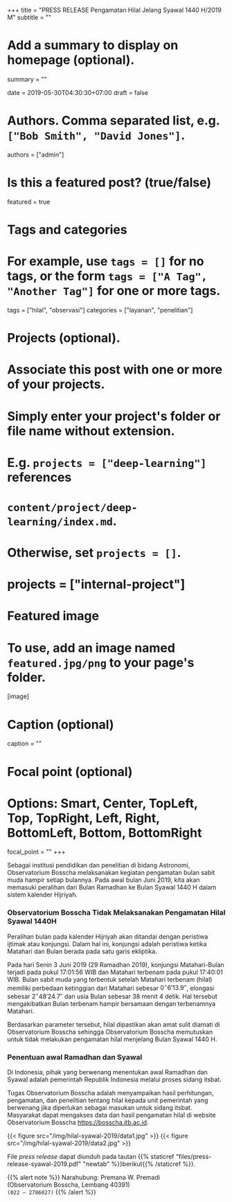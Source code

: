 +++
title = "PRESS RELEASE Pengamatan Hilal Jelang Syawal 1440 H/2019 M"
subtitle = ""

# Add a summary to display on homepage (optional).
summary = ""

date = 2019-05-30T04:30:30+07:00
draft = false

# Authors. Comma separated list, e.g. `["Bob Smith", "David Jones"]`.
authors = ["admin"]

# Is this a featured post? (true/false)
featured = true

# Tags and categories
# For example, use `tags = []` for no tags, or the form `tags = ["A Tag", "Another Tag"]` for one or more tags.
tags = ["hilal", "observasi"]
categories = ["layanan", "penelitian"]

# Projects (optional).
#   Associate this post with one or more of your projects.
#   Simply enter your project's folder or file name without extension.
#   E.g. `projects = ["deep-learning"]` references 
#   `content/project/deep-learning/index.md`.
#   Otherwise, set `projects = []`.
# projects = ["internal-project"]

# Featured image
# To use, add an image named `featured.jpg/png` to your page's folder. 
[image]
  # Caption (optional)
  caption = ""

  # Focal point (optional)
  # Options: Smart, Center, TopLeft, Top, TopRight, Left, Right, BottomLeft, Bottom, BottomRight
  focal_point = ""
+++

Sebagai institusi pendidikan dan penelitian di bidang Astronomi, Observatorium Bosscha melaksanakan kegiatan pengamatan bulan sabit muda hampir setiap bulannya. Pada awal bulan Juni 2019, kita akan memasuki peralihan dari Bulan Ramadhan ke Bulan Syawal 1440 H dalam sistem kalender Hijriyah. 

### Observatorium Bosscha Tidak Melaksanakan Pengamatan Hilal Syawal 1440H

Peralihan bulan pada kalender Hijriyah akan ditandai dengan peristiwa ijtimak atau konjungsi. Dalam hal ini, konjungsi adalah peristiwa ketika Matahari dan Bulan berada pada satu garis ekliptika.

Pada hari Senin 3 Juni 2019 (29 Ramadhan 2019), konjungsi Matahari-Bulan terjadi pada pukul 17:01:56 WIB dan Matahari terbenam pada pukul 17:40:01 WIB. Bulan sabit muda yang terbentuk setelah Matahari terbenam (hilal) memiliki perbedaan ketinggian dari Matahari sebesar $0^\circ 6' 13.9''$, elongasi sebesar $2^\circ 48' 24.7''$ dan usia Bulan sebesar 38 menit 4 detik. Hal tersebut mengakibatkan Bulan terbenam hampir bersamaan dengan terbenamnya Matahari.

Berdasarkan parameter tersebut, hilal dipastikan akan amat sulit diamati di Observatorium Bosscha sehingga Observatorium Bosscha memutuskan untuk tidak melakukan pengamatan hilal menjelang Bulan Syawal 1440 H.

### Penentuan awal Ramadhan dan Syawal

Di Indonesia, pihak yang berwenang menentukan awal Ramadhan dan Syawal adalah pemerintah Republik Indonesia melalui proses sidang itsbat.

Tugas Observatorium Bosscha adalah menyampaikan hasil perhitungan, pengamatan, dan penelitian tentang hilal kepada unit pemerintah yang berwenang jika diperlukan sebagai masukan untuk sidang itsbat. Masyarakat dapat mengakses data dan hasil pengamatan hilal di website Observatorium Bosscha https://bosscha.itb.ac.id.

{{< figure src="/img/hilal-syawal-2019/data1.jpg" >}}
{{< figure src="/img/hilal-syawal-2019/data2.jpg" >}}

File *press release* dapat diunduh pada tautan {{% staticref "files/press-release-syawal-2019.pdf" "newtab" %}}berikut{{% /staticref %}}.

{{% alert note %}}
Narahubung: Premana W. Premadi <br> (Observatorium Bosscha, Lembang 40391) <br>
<i class='fas fa-phone'></i> `(022 – 2786027)` 
{{% /alert %}}